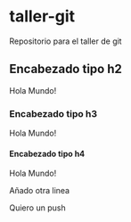 # taller-git

Repositorio para el taller de git

## Encabezado tipo h2

Hola Mundo!

### Encabezado tipo h3

Hola Mundo!

#### Encabezado tipo h4

Hola Mundo!

Añado otra linea

Quiero un push